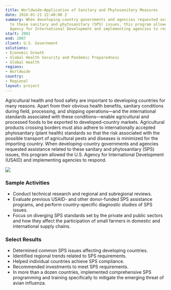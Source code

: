 ```yaml
---
title: Worldwide—Application of Sanitary and Phytosanitary Measures
date: 2016-01-21 22:40:00 Z
summary: When developing-country governments and agencies requested assistance related
  to these sanitary and phytosanitary (SPS) issues, this program allowed the U.S.
  Agency for International Development and implementing agencies to respond.
start: 2002
end: 2007
client: U.S. Government
solutions:
- Economic Growth
- Global Health Security and Pandemic Preparedness
- Global Health
regions:
- Worldwide
country:
- Regional
layout: project
---
```


Agricultural health and food safety are important to developing countries for many reasons. Apart from their obvious health benefits, sanitary conditions during field, processing, and shipping operations—and the international standards associated with these conditions—enable agricultural and processed foods to be exported to developed-country markets. Agricultural products crossing borders must also adhere to internationally accepted phytosanitary (plant health) standards so that the risk associated with the possible transport of agricultural pests and diseases is minimized for the importing country. When developing-country governments and agencies requested assistance related to these sanitary and phytosanitary (SPS) issues, this program allowed the U.S. Agency for International Development (USAID) and implementing agencies to respond.

![][1]

### Sample Activities

* Conduct technical research and regional and subregional reviews.
* Evaluate previous USAID- and other donor-funded SPS assistance programs, and perform country-specific diagnostic studies of SPS issues.
* Focus on diverging SPS standards set by the private and public sectors and how they affect the participation of small farmers in domestic and international supply chains.

### Select Results

* Determined common SPS issues affecting developing countries.
* Identified regional trends related to SPS requirements.
* Helped individual countries achieve SPS compliance.
* Recommended investments to meet SPS requirements.
* In more than a dozen countries, implemented comprehensive SPS programming and training specifically to mitigate the emerging threat of avian influenza.

[1]: https://assetify-dai.com/projects/RAISE.jpg
